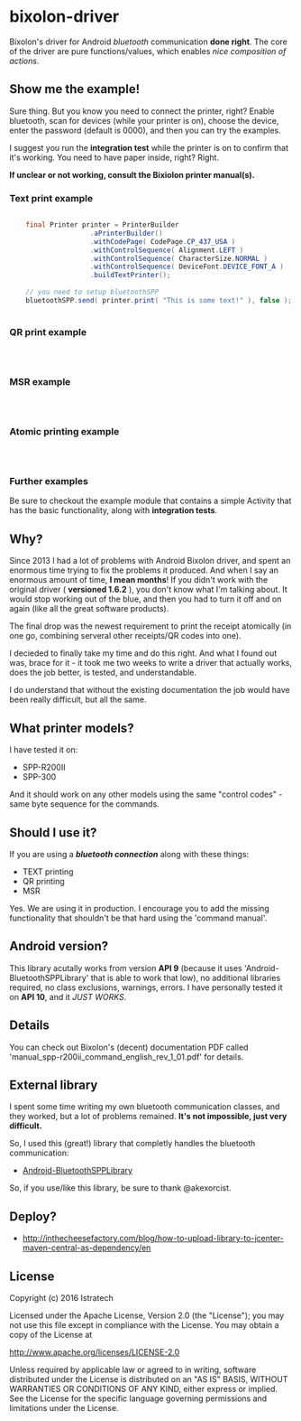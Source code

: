 # bixolon-driver

Bixolon's driver for Android *bluetooth* communication **done right**. 
The core of the driver are pure functions/values, which enables *nice composition of actions*.
  
## Show me the example!

Sure thing. But you know you need to connect the printer, right?
Enable bluetooth, scan for devices (while your printer is on), choose the device, enter the password (default is 0000), and then you can try the examples.

I suggest you run the **integration test** while the printer is on to confirm that it's working. You need to have paper inside, right? Right. 

**If unclear or not working, consult the Bixiolon printer manual(s).**

### Text print example

```java

    final Printer printer = PrinterBuilder
                    .aPrinterBuilder()
                    .withCodePage( CodePage.CP_437_USA )
                    .withControlSequence( Alignment.LEFT )
                    .withControlSequence( CharacterSize.NORMAL )
                    .withControlSequence( DeviceFont.DEVICE_FONT_A )
                    .buildTextPrinter();
            
    // you need to setup bluetoothSPP
    bluetoothSPP.send( printer.print( "This is some text!" ), false );
    
```

### QR print example

```java

    
```

### MSR example

```java

    
```

### Atomic printing example

```java

    
```

### Further examples

Be sure to checkout the example module that contains a simple Activity that has the basic functionality, along with
**integration tests**.
  
## Why?

Since 2013 I had a lot of problems with Android Bixolon driver, and spent an enormous time trying to fix the problems it produced.
And when I say an enormous amount of time, **I mean months**! If you didn't work with the original driver ( **versioned 1.6.2** ),
you don't know what I'm talking about. It would stop working out of the blue, and then you had to turn it off and on again (like all the great software products).
  
The final drop was the newest requirement to print the receipt atomically (in one go, combining serveral other
receipts/QR codes into one).

I decieded to finally take my time and do this right. And what I found out was, brace for it - it took me two weeks
to write a driver that actually works, does the job better, is tested, and understandable.

I do understand that without the existing documentation the job would have been really difficult, but all the same.

## What printer models?

I have tested it on:

- SPP-R200II
- SPP-300

And it should work on any other models using the same "control codes" - same byte sequence for the commands.

## Should I use it?

If you are using a ***bluetooth connection*** along with these things:
 
- TEXT printing
- QR printing
- MSR

Yes. We are using it in production.
I encourage you to add the missing functionality that shouldn't be that hard using the 'command manual'.

## Android version?

This library acutally works from version **API 9** (because it uses 'Android-BluetoothSPPLibrary' that is able to work that low),
no additional libraries required, no class exclusions, warnings, errors. 
I have personally tested it on **API 10**, and it *JUST WORKS*.

## Details

You can check out Bixolon's (decent) documentation PDF called 'manual_spp-r200ii_command_english_rev_1_01.pdf' for details.

## External library

I spent some time writing my own bluetooth communication classes, and they worked, but a lot of problems remained.
**It's not impossible, just very difficult.** 

So, I used this (great!) library that completly handles the bluetooth communication:

- [Android-BluetoothSPPLibrary](https://github.com/akexorcist/Android-BluetoothSPPLibrary)

So, if you use/like this library, be sure to thank @akexorcist.

## Deploy?

- http://inthecheesefactory.com/blog/how-to-upload-library-to-jcenter-maven-central-as-dependency/en

## License

Copyright (c) 2016 Istratech

Licensed under the Apache License, Version 2.0 (the "License"); you may not use this file except in compliance with the License. You may obtain a copy of the License at

http://www.apache.org/licenses/LICENSE-2.0

Unless required by applicable law or agreed to in writing, software distributed under the License is distributed on an "AS IS" BASIS, WITHOUT WARRANTIES OR CONDITIONS OF ANY KIND, either express or implied. See the License for the specific language governing permissions and limitations under the License.
